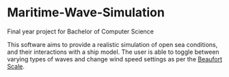# Maritime-Wave-Simulation
Final year project for Bachelor of Computer Science

This software aims to provide a realistic simulation of open sea conditions, and their interactions with a ship model.
The user is able to toggle between varying types of waves and change wind speed settings as per the [Beaufort Scale](https://en.wikipedia.org/wiki/Beaufort_scale). 
